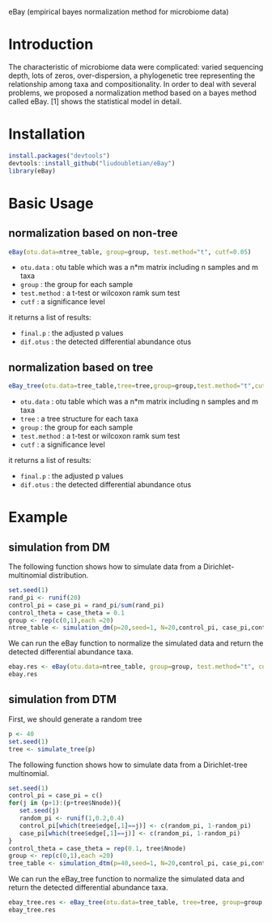 eBay (empirical bayes normalization method for microbiome data)
# Introduction
The characteristic of microbiome data were complicated: varied sequencing depth, lots of zeros, over-dispersion,
a phylogenetic tree representing the relationship among taxa and compositionality.
In order to deal with several problems, we proposed a normalization method based on a bayes method called eBay.
[1] shows the statistical model in detail.

# Installation
```r
install.packages("devtools")  
devtools::install_github("liudoubletian/eBay")  
library(eBay)  
```
# Basic Usage
## normalization based on non-tree 
```r
eBay(otu.data=ntree_table, group=group, test.method="t", cutf=0.05)
```
* `otu.data` : otu table which was a n*m matrix including n samples and m taxa
* `group` : the group for each sample  
* `test.method` : a t-test or wilcoxon ramk sum test  
* `cutf` : a significance level  

it returns a list of results:  
* `final.p` : the adjusted p values 
* `dif.otus` : the detected differential abundance otus  
## normalization based on tree 
```r
eBay_tree(otu.data=tree_table,tree=tree,group=group,test.method="t",cutf=0.05)
```
* `otu.data` : otu table which was a n*m matrix including n samples and m taxa
* `tree` : a tree structure for each taxa
* `group` : the group for each sample  
* `test.method` : a t-test or wilcoxon ramk sum test  
* `cutf` : a significance level  

it returns a list of results:  
* `final.p` : the adjusted p values 
* `dif.otus` : the detected differential abundance otus  
# Example
## simulation from DM
The following function shows how to simulate data from a Dirichlet-multinomial distribution.  
```r
set.seed(1)  
rand_pi <- runif(20)   
control_pi = case_pi = rand_pi/sum(rand_pi)   
control_theta = case_theta = 0.1  
group <- rep(c(0,1),each =20)  
ntree_table <- simulation_dm(p=20,seed=1, N=20,control_pi, case_pi,control_theta,case_theta)  
```
We can run the eBay function to normalize the simulated data and return the detected differential abundance taxa.  
```r
ebay.res <- eBay(otu.data=ntree_table, group=group, test.method="t", cutf=0.05)  
ebay.res  
```
## simulation from DTM
First, we should generate a random tree
```r
p <- 40
set.seed(1)
tree <- simulate_tree(p)
```

The following function shows how to simulate data from a Dirichlet-tree multinomial.  
```r
set.seed(1)    
control_pi = case_pi = c()
for(j in (p+1):(p+tree$Nnode)){
   set.seed(j)
   random_pi <- runif(1,0.2,0.4)
   control_pi[which(tree$edge[,1]==j)] <- c(random_pi, 1-random_pi)
   case_pi[which(tree$edge[,1]==j)] <- c(random_pi, 1-random_pi)
}
control_theta = case_theta = rep(0.1, tree$Nnode) 
group <- rep(c(0,1),each =20)  
tree_table <- simulation_dtm(p=40,seed=1, N=20,control_pi, case_pi,control_theta,case_theta)  
```
We can run the eBay_tree function to normalize the simulated data and return the detected differential abundance taxa.  
```r
ebay_tree.res <- eBay_tree(otu.data=tree_table, tree=tree, group=group, test.method="t", cutf=0.05)  
ebay_tree.res  
```




